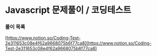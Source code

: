 # Javascript 문제풀이 / 코딩테스트

### 풀이 목록

[https://www.notion.so/Coding-Test-2e311653c08e4f62a9668075b6f77ca8](https://www.notion.so/Coding-Test-2e311653c08e4f62a9668075b6f77ca8)
